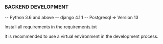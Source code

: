 ### BACKEND DEVELOPMENT 

-- Python 3.6 and above
-- django  4.1.1
-- Postgresql => Version 13

Install all requirements in the requirements.txt

It is recommended to use a virtual environment in the development process.
